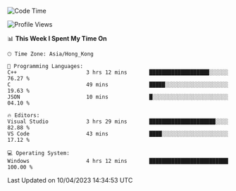 <!--START_SECTION:waka-->
![Code Time](http://img.shields.io/badge/Code%20Time-45%20hrs%2045%20mins-blue)

![Profile Views](http://img.shields.io/badge/Profile%20Views-1-blue)

📊 **This Week I Spent My Time On** 

```text
🕑︎ Time Zone: Asia/Hong_Kong

💬 Programming Languages: 
C++                      3 hrs 12 mins       ███████████████████░░░░░░   76.27 % 
C                        49 mins             █████░░░░░░░░░░░░░░░░░░░░   19.63 % 
JSON                     10 mins             █░░░░░░░░░░░░░░░░░░░░░░░░   04.10 % 

🔥 Editors: 
Visual Studio            3 hrs 29 mins       █████████████████████░░░░   82.88 % 
VS Code                  43 mins             ████░░░░░░░░░░░░░░░░░░░░░   17.12 % 

💻 Operating System: 
Windows                  4 hrs 12 mins       █████████████████████████   100.00 % 
```


 Last Updated on 10/04/2023 14:34:53 UTC
<!--END_SECTION:waka-->
